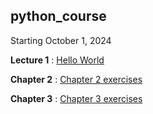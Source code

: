 ## python_course
Starting October 1, 2024

**Lecture 1** : [Hello World](https://github.com/PieRatCat/python_course/blob/338d727ee9ed78119b0bef1001139f100c0e1a72/HelloWorld.ipynb)

**Chapter 2** :  [Chapter 2 exercises](https://github.com/PieRatCat/python_course/blob/0eb21cd5eeb02a4c2d022dd329f255a0e5e42ce6/chapter_2.ipynb)

**Chapter 3** : [Chapter 3 exercises](https://github.com/PieRatCat/python_course/blob/abe2bfe042b8c003030ff74b9313240147f1e72a/chapter_3.ipynb)
